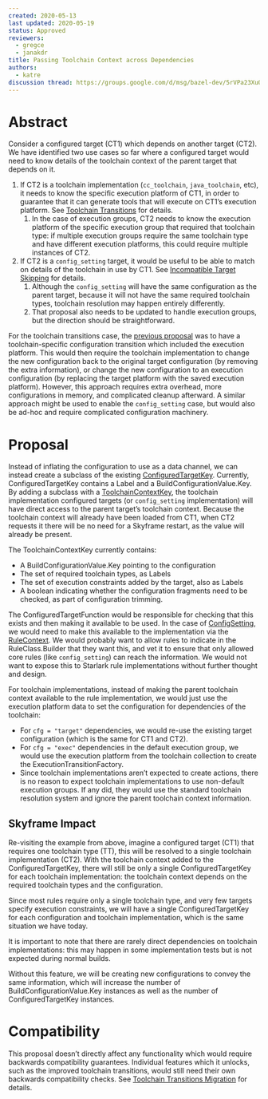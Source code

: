 ```yaml
---
created: 2020-05-13
last updated: 2020-05-19
status: Approved
reviewers:
  - gregce
  - janakdr
title: Passing Toolchain Context across Dependencies
authors:
  - katre
discussion thread: https://groups.google.com/d/msg/bazel-dev/5rVPa23XuOY/vLPFmHkNCQAJ
---
```


# Abstract

Consider a configured target (CT1) which depends on another target (CT2). We
have identified two use cases so far where a configured target would need to
know details of the toolchain context of the parent target that depends on it.

1. If CT2 is a toolchain implementation (`cc_toolchain`, `java_toolchain`, etc),
   it needs to know the specific execution platform of CT1, in order to
   guarantee that it can generate tools that will execute on CT1’s execution
   platform. See [Toolchain Transitions](2019-02-12-toolchain-transitions.md)
   for details.
    1. In the case of execution groups, CT2 needs to know the execution platform
       of the specific execution group that required that toolchain type: if
       multiple execution groups require the same toolchain type and have
       different execution platforms, this could require multiple instances of
       CT2.
1. If CT2 is a `config_setting` target, it would be useful to be able to match
   on details of the toolchain in use by CT1. See [Incompatible Target
   Skipping](https://docs.google.com/document/d/12n5QNHmFSkuh5yAbdEex64ot4hRgR-moL1zRimU7wHQ/edit?ts=5dfbe2fe#heading=h.5mcn15i0e1ch)
   for details.
    1. Although the `config_setting` will have the same configuration as the
       parent target, because it will not have the same required toolchain
       types, toolchain resolution may happen entirely differently.
    1. That proposal also needs to be updated to handle execution groups, but
       the direction should be straightforward.

For the toolchain transitions case, the [previous
proposal](2019-02-12-toolchain-transitions.md#implementation) was to have a
toolchain-specific configuration transition which included the execution
platform. This would then require the toolchain implementation to change the new
configuration back to the original target configuration (by removing the extra
information), or change the new configuration to an execution configuration (by
replacing the target platform with the saved execution platform). However, this
approach requires extra overhead, more configurations in memory, and complicated
cleanup afterward. A similar approach might be used to enable the
`config_setting` case, but would also be ad-hoc and require complicated
configuration machinery.


# Proposal

Instead of inflating the configuration to use as a data channel, we can instead
create a subclass of the existing
[ConfiguredTargetKey](https://cs.opensource.google/bazel/bazel/+/master:src/main/java/com/google/devtools/build/lib/skyframe/ConfiguredTargetKey.java).
Currently, ConfiguredTargetKey contains a Label and a
BuildConfigurationValue.Key. By adding a subclass with a
[ToolchainContextKey](https://cs.opensource.google/bazel/bazel/+/master:src/main/java/com/google/devtools/build/lib/skyframe/ToolchainContextKey.java),
the toolchain implementation configured targets (or `config_setting`
implementation) will have direct access to the parent target’s toolchain
context. Because the toolchain context will already have been loaded from CT1,
when CT2 requests it there will be no need for a Skyframe restart, as the value
will already be present.

The ToolchainContextKey currently contains:
*   A BuildConfigurationValue.Key pointing to the configuration
*   The set of required toolchain types, as Labels
*   The set of execution constraints added by the target, also as Labels
*   A boolean indicating whether the configuration fragments need to be checked,
    as part of configuration trimming.

The ConfiguredTargetFunction would be responsible for checking that this exists
and then making it available to be used. In the case of
[ConfigSetting](https://cs.opensource.google/bazel/bazel/+/master:src/main/java/com/google/devtools/build/lib/rules/config/ConfigSetting.java),
we would need to make this available to the implementation via the
[RuleContext](https://cs.opensource.google/bazel/bazel/+/master:src/main/java/com/google/devtools/build/lib/analysis/RuleContext.java).
We would probably want to allow rules to indicate in the RuleClass.Builder that
they want this, and vet it to ensure that only allowed core rules (like
`config_setting`) can reach the information. We would not want to expose this to
Starlark rule implementations without further thought and design.

For toolchain implementations, instead of making the parent toolchain context
available to the rule implementation, we would just use the execution platform
data to set the configuration for dependencies of the toolchain:
*   For `cfg = "target"` dependencies, we would re-use the existing target
    configuration (which is the same for CT1 and CT2).
*   For `cfg = "exec"` dependencies in the default execution group, we would use
    the execution platform from the toolchain collection to create the
    ExecutionTransitionFactory.
*   Since toolchain implementations aren’t expected to create actions, there is
    no reason to expect toolchain implementations to use non-default execution
    groups. If any did, they would use the standard toolchain resolution system
    and ignore the parent toolchain context information.


## Skyframe Impact

Re-visiting the example from above, imagine a configured target (CT1)
that requires one toolchain type (TT), this will be resolved to a single
toolchain implementation (CT2). With the toolchain context added to the
ConfiguredTargetKey, there will still be only a single ConfiguredTargetKey for
each toolchain implementation: the toolchain context depends on the required
toolchain types and the configuration.

Since most rules require only a single toolchain type, and very few targets
specify execution constraints, we will have a single ConfiguredTargetKey for
each configuration and toolchain implementation, which is the same situation we
have today.

It is important to note that there are rarely direct dependencies on toolchain
implementations: this may happen in some implementation tests but is not
expected during normal builds.

Without this feature, we will be creating new configurations to convey the same
information, which will increase the number of BuildConfigurationValue.Key
instances as well as the number of ConfiguredTargetKey instances.


# Compatibility

This proposal doesn’t directly affect any functionality which would require
backwards compatibility guarantees. Individual features which it unlocks, such
as the improved toolchain transitions, would still need their own backwards
compatibility checks. See [Toolchain Transitions
Migration](2020-02-07-toolchain-transition-migration.md) for details.

